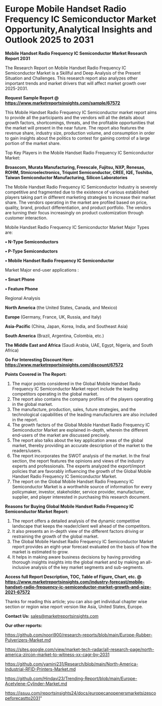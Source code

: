 # Europe Mobile Handset Radio Frequency IC Semiconductor Market Opportunity,Analytical Insights and Outlook 2025 to 2031

<strong>Mobile Handset Radio Frequency IC Semiconductor Market Research Report 2031</strong>

The Research Report on Mobile Handset Radio Frequency IC Semiconductor Market is a Skillful and Deep Analysis of the Present Situation and Challenges. This research report also analyzes other important trends and market drivers that will affect market growth over 2025-2031.

<strong>Request Sample Report @ <a href=https://www.marketreportsinsights.com/sample/67572>https://www.marketreportsinsights.com/sample/67572</a></strong>

This Mobile Handset Radio Frequency IC Semiconductor market report aims to provide all the participants and the vendors will all the details about growth factors, shortcomings, threats, and the profitable opportunities that the market will present in the near future. The report also features the revenue share, industry size, production volume, and consumption in order to gain insights about the politics to contest for gaining control of a large portion of the market share.

Top Key Players in the Mobile Handset Radio Frequency IC Semiconductor Market:

<strong>Broascom, Murata Manufacturing, Freescale, Fujitsu, NXP, Renesas, ROHM, Stmicroelectronics, Triquint Semiconductor, CREE, IQE, Toshiba, Taiwan Semiconductor Manufacturing, Silicon Laboratories</strong>

The Mobile Handset Radio Frequency IC Semiconductor Industry is severely competitive and fragmented due to the existence of various established players taking part in different marketing strategies to increase their market share. The vendors operating in the market are profiled based on price, quality, brand, product differentiation, and product portfolio. The vendors are turning their focus increasingly on product customization through customer interaction.

Mobile Handset Radio Frequency IC Semiconductor Market Major Types are:

<strong>• N-Type Semiconductors

• P-Type Semiconductors

• Mobile Handset Radio Frequency IC Semiconductor</strong>

Market Major end-user applications :

<strong>• Smart Phone

• Feature Phone</strong>

Regional Analysis

</u><strong><b>North America</b></strong> (the United States, Canada, and Mexico)

<strong><b>Europe </b></strong>(Germany, France, UK, Russia, and Italy)

<strong><b>Asia-Pacific</b></strong> (China, Japan, Korea, India, and Southeast Asia)

<strong><b>South America</b></strong> (Brazil, Argentina, Colombia, etc.)

<strong><b>The Middle East and Africa</b></strong> (Saudi Arabia, UAE, Egypt, Nigeria, and South Africa)

<strong>Go For Interesting Discount Here: <a href=https://www.marketreportsinsights.com/discount/67572>https://www.marketreportsinsights.com/discount/67572</a></strong>

<strong>Points Covered in The Report:</strong>
<ol>
  <li>The major points considered in the Global Mobile Handset Radio Frequency IC Semiconductor Market report include the leading competitors operating in the global market.</li>
  <li>The report also contains the company profiles of the players operating in the global market.</li>
  <li>The manufacture, production, sales, future strategies, and the technological capabilities of the leading manufacturers are also included in the report.</li>
  <li>The growth factors of the Global Mobile Handset Radio Frequency IC Semiconductor Market are explained in-depth, wherein the different end-users of the market are discussed precisely.</li>
  <li>The report also talks about the key application areas of the global market, thereby providing an accurate description of the market to the readers/users.</li>
  <li>The report incorporates the SWOT analysis of the market. In the final section, the report features the opinions and views of the industry experts and professionals. The experts analyzed the export/import policies that are favorably influencing the growth of the Global Mobile Handset Radio Frequency IC Semiconductor Market.</li>
  <li>The report on the Global Mobile Handset Radio Frequency IC Semiconductor Market is a worthwhile source of information for every policymaker, investor, stakeholder, service provider, manufacturer, supplier, and player interested in purchasing this research document.</li>
</ol>
<strong>Reasons for Buying Global Mobile Handset Radio Frequency IC Semiconductor Market Report:</strong>

<ol>
  <li>The report offers a detailed analysis of the dynamic competitive landscape that keeps the reader/client well ahead of the competitors.</li>
  <li>It also presents an in-depth view of the different factors driving or restraining the growth of the global market.</li>
  <li>The Global Mobile Handset Radio Frequency IC Semiconductor Market report provides an eight-year forecast evaluated on the basis of how the market is estimated to grow.</li>
  <li>It helps in making aware business decisions by having providing thorough insights insights into the global market and by making an all-inclusive analysis of the key market segments and sub-segments.</li>
</ol>
<strong>Access full Report Description, TOC, Table of Figure, Chart, etc. @ <a href=https://www.marketreportsinsights.com/industry-forecast/mobile-handset-radio-frequency-ic-semiconductor-market-growth-and-size-2021-67572>https://www.marketreportsinsights.com/industry-forecast/mobile-handset-radio-frequency-ic-semiconductor-market-growth-and-size-2021-67572</a></strong>


Thanks for reading this article; you can also get individual chapter wise section or region wise report version like Asia, United States, Europe.

<strong>Contact Us:</strong>
sales@marketreportsinsights.com

<strong>Our other reports:</strong>

<a href=https://github.com/noori900/research-reports/blob/main/Europe-Rubber-Pulverizers-Market.md>https://github.com/noori900/research-reports/blob/main/Europe-Rubber-Pulverizers-Market.md</a>

<a href=https://sites.google.com/view/market-tech-radar/all-research-page/north-america-zircon-market-to-witness-xx-cagr-by-2031>https://sites.google.com/view/market-tech-radar/all-research-page/north-america-zircon-market-to-witness-xx-cagr-by-2031</a>

<a href=https://github.com/yamini231/Research/blob/main/North-America-Industrial-RFID-Printers-Market.md>https://github.com/yamini231/Research/blob/main/North-America-Industrial-RFID-Printers-Market.md</a>

<a href=https://github.com/Hindavi23/Trending-Report/blob/main/Europe-Acetylene-Cylinder-Market.md>https://github.com/Hindavi23/Trending-Report/blob/main/Europe-Acetylene-Cylinder-Market.md</a>

<a href=https://issuu.com/reportsinsights24/docs/europecanopenersmarketsizescopeforecastto2031>https://issuu.com/reportsinsights24/docs/europecanopenersmarketsizescopeforecastto2031</a>"

